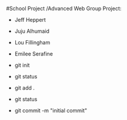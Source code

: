 #School Project
/Advanced Web Group Project:
* Jeff Heppert
* Juju Alhumaid
* Lou Fillingham
* Emilee Serafine

* git init
* git status
* git add .
* git status
* git commit -m "initial commit"
